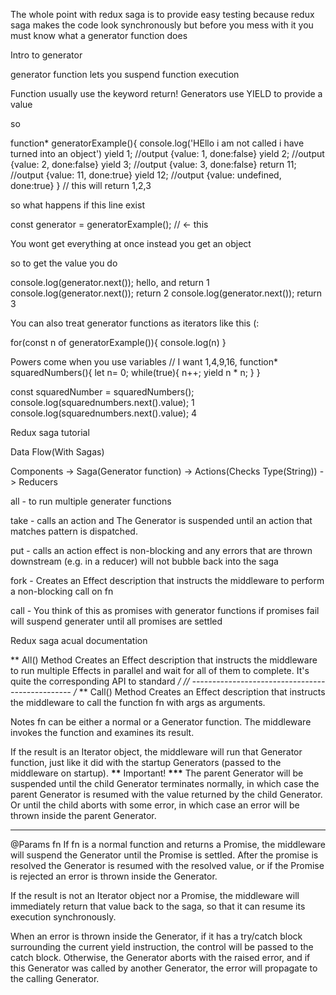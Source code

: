 The whole point with redux saga is to provide easy testing
because redux saga makes the code look synchronously but before you mess with it
you must know what a generator function does

Intro to generator

generator function lets you suspend function execution

Function usually use the keyword return! Generators use YIELD to provide a value

so

function\* generatorExample(){
console.log('HEllo i am not called i have turned into an object')
yield 1; //output {value: 1, done:false}
yield 2; //output {value: 2, done:false}
yield 3; //output {value: 3, done:false}
return 11; //output {value: 11, done:true}
yield 12; //output {value: undefined, done:true}
} // this will return 1,2,3

so what happens if this line exist

const generator = generatorExample(); // <- this

You wont get everything at once instead you get an object

so to get the value you do

console.log(generator.next()); hello, and return 1
console.log(generator.next()); return 2
console.log(generator.next()); return 3

You can also treat generator functions as iterators
like this (:

for(const n of generatorExample()){
console.log(n)
}

Powers come when you use variables
// I want 1,4,9,16,
function* squaredNumbers(){
let n= 0;
while(true){
n++;
yield n * n;
}
}

const squaredNumber = squaredNumbers();
console.log(squarednumbers.next().value); 1
console.log(squarednumbers.next().value); 4

Redux saga tutorial

Data Flow(With Sagas)

Components -> Saga(Generator function) -> Actions(Checks Type(String)) -> Reducers

all - to run multiple generater functions

take - calls an action and The Generator is suspended until an action that matches pattern is dispatched.

put - calls an action effect is non-blocking and any errors that are thrown downstream (e.g. in a reducer)
will not bubble back into the saga

fork - Creates an Effect description that instructs the middleware to perform a non-blocking call on fn

call - You think of this as promises with generator functions if promises fail will suspend generater until all promises
are settled

Redux saga acual documentation

** All() Method
Creates an Effect description that instructs the
middleware to run multiple Effects in parallel and
wait for all of them to complete.
It's quite the corresponding API to standard
_/
// ------------------------------------------------
/_
** Call() Method
Creates an Effect description that instructs
the middleware to call the function fn with
args as arguments.

Notes
fn can be either a normal or a Generator function.
The middleware invokes the function and examines
its result.

If the result is an Iterator object, the middleware
will run that Generator function, just like it did with
the startup Generators (passed to the middleware on startup).
****\*\***** Important! **\*\*\***
The parent Generator will be suspended until the child Generator
terminates normally, in which case the parent Generator
is resumed with the value returned by the child Generator.
Or until the child aborts with some error, in which case
an error will be thrown inside the parent Generator.

---

@Params fn
If fn is a normal
function and returns a Promise, the middleware will suspend
the Generator until the Promise is settled. After the promise
is resolved the Generator is resumed with the resolved value,
or if the Promise is rejected an error is thrown inside the Generator.

If the result is not an Iterator object nor a Promise,
the middleware will immediately return that value back to the
saga, so that it can resume its execution synchronously.

When an error is thrown inside the Generator,
if it has a try/catch block surrounding the current
yield instruction, the control will be passed to
the catch block. Otherwise, the Generator aborts
with the raised error, and if this Generator was
called by another Generator, the error
will propagate to the calling Generator.
